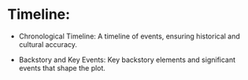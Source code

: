 # Timeline:

- Chronological Timeline: A timeline of events, ensuring historical and cultural accuracy.

- Backstory and Key Events: Key backstory elements and significant events that shape the plot.